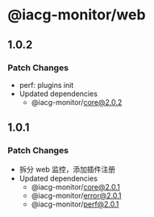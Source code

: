 # @iacg-monitor/web

## 1.0.2

### Patch Changes

- perf: plugins init
- Updated dependencies
  - @iacg-monitor/core@2.0.2

## 1.0.1

### Patch Changes

- 拆分 web 监控，添加插件注册
- Updated dependencies
  - @iacg-monitor/core@2.0.1
  - @iacg-monitor/error@2.0.1
  - @iacg-monitor/perf@2.0.1
